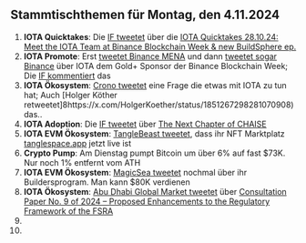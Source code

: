 ## Stammtischthemen für Montag, den 4.11.2024

1. **IOTA Quicktakes**: Die [IF tweetet](https://x.com/iota/status/1850870171679719854) über die [IOTA Quicktakes 28.10.24: Meet the IOTA Team at Binance Blockchain Week & new BuildSphere ep.](https://www.youtube.com/watch?v=odA6lKTAcIo)
2. **IOTA Promote**: Erst [tweetet Binance MENA](https://x.com/BinanceArabic/status/1851178397243687102) und dann [tweetet sogar Binance](https://x.com/binance/status/1851172117834023127) über IOTA dem Gold+ Sponsor der Binance Blockchain Week; Die [IF kommentiert](https://x.com/iota/status/1851186526987702782) das
3. **IOTA Ökosystem**: [Crono tweetet](https://x.com/Crono_live/status/1851262761101123879) eine Frage die etwas mit IOTA zu tun hat; Auch [Holger Köther retweetet]8https://x.com/HolgerKoether/status/1851267298281070908) das..
4. **IOTA Adoption**: Die [IF tweetet](https://x.com/iota/status/1851217417768149459) über [The Next Chapter of CHAISE](https://chaise-blockchainskills.eu/a-new-chapter-chaise-evolves-to-the-european-blockchain-skills-cooperation-network-ebscn/)
5. **IOTA EVM Ökosystem**: [TangleBeast tweetet](https://x.com/tanglebeasts/status/1851292933242417217), dass ihr NFT Marktplatz [tanglespace.app](https://www.tanglespace.app/collections) jetzt live ist
6. **Crypto Pump**: Am Dienstag pumpt Bitcoin um über 6% auf fast $73K. Nur noch 1% entfernt vom ATH
7. **IOTA EVM Ökosystem**: [MagicSea tweetet](https://x.com/MagicSeaDEX/status/1851141919507705925) nochmal über ihr Buildersprogram. Man kann $80K verdienen
8. **IOTA Ökosystem**: [Abu Dhabi Global Market tweetet](https://x.com/ADGlobalMarket/status/1851305601890206014) über [Consultation Paper No. 9 of 2024 – Proposed Enhancements to the Regulatory Framework of the FSRA](https://adgmen.thomsonreuters.com/rulebook/consultation-paper-no-9-2024-proposed-enhancements-regulatory-framework-fsra)
9. 
10. 
